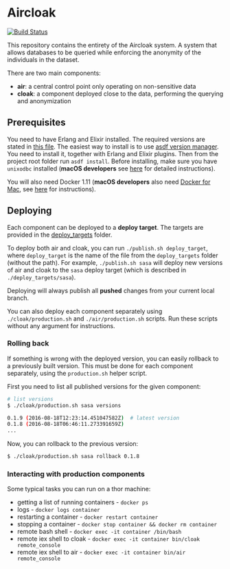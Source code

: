 Aircloak
========

[![Build
Status](https://travis-ci.com/Aircloak/aircloak.svg?token=SwtqZyez24jMwX5xQx9U&branch=develop)](https://magnum.travis-ci.com/Aircloak/aircloak)

This repository contains the entirety of the Aircloak system.
A system that allows databases to be queried while enforcing
the anonymity of the individuals in the dataset.

There are two main components:

- __air__: a central control point only operating on non-sensitive data
- __cloak__: a component deployed close to the data, performing the querying and anonymization

## Prerequisites

You need to have Erlang and Elixir installed. The required versions are stated in [this file](.tool-versions). The easiest way to install is to use [asdf version manager](https://github.com/asdf-vm/asdf). You need to install it, together with Erlang and Elixir plugins. Then from the project root folder run `asdf install`. Before installing, make sure you have `unixodbc` installed (__macOS developers__ see [here](./cloak/osx_erlang_with_odbc.md) for detailed instructions).

You will also need Docker 1.11 (__macOS developers__ also need [Docker for Mac](https://docs.docker.com/docker-for-mac/), see [here](./macos_docker.md) for instructions).

## Deploying

Each component can be deployed to a __deploy target__. The targets are provided in the [deploy_targets](./deploy_targets) folder.

To deploy both air and cloak, you can run `./publish.sh deploy_target`, where `deploy_target` is the name of the file from the `deploy_targets` folder (without the path). For example, `./publish.sh sasa` will deploy new versions of air and cloak to the `sasa` deploy target (which is described in `./deploy_targets/sasa`).

Deploying will always publish all __pushed__ changes from your current local branch.

You can also deploy each component separately using `./cloak/production.sh` and `./air/production.sh` scripts. Run these scripts without any argument for instructions.

### Rolling back

If something is wrong with the deployed version, you can easily rollback to a previously built version. This must be done for each component separately, using the `production.sh` helper script.

First you need to list all published versions for the given component:

```bash
# list versions
$ ./cloak/production.sh sasa versions

0.1.9 (2016-08-18T12:23:14.451047582Z)  # latest version
0.1.8 (2016-08-18T06:46:11.273391659Z)
...
```

Now, you can rollback to the previous version:

```bash
$ ./cloak/production.sh sasa rollback 0.1.8
```

### Interacting with production components

Some typical tasks you can run on a thor machine:

- getting a list of running containers - `docker ps`
- logs - `docker logs container`
- restarting a container - `docker restart container`
- stopping a container - `docker stop container && docker rm container`
- remote bash shell - `docker exec -it container /bin/bash`
- remote iex shell to cloak - `docker exec -it container bin/cloak remote_console`
- remote iex shell to air - `docker exec -it container bin/air remote_console`
